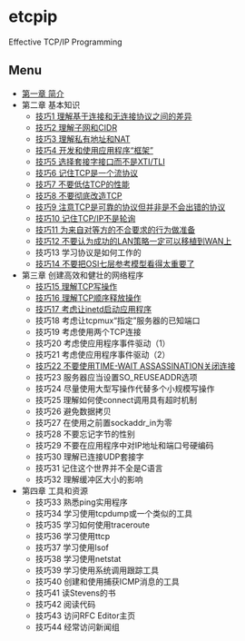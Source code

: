# etcpip
Effective TCP/IP Programming
## Menu
- [第一章 简介](content/01.md)
- 第二章 基本知识
    - [技巧1 理解基于连接和无连接协议之间的差异](content/02.01.md)
    - [技巧2 理解子网和CIDR](content/02.02.md)
    - [技巧3 理解私有地址和NAT](content/02.03.md)
    - [技巧4 开发和使用应用程序“框架”](content/02.04.md)
    - [技巧5 选择套接字接口而不是XTI/TLI](content/02.05.md)
    - [技巧6 记住TCP是一个流协议](content/02.06.md)
    - [技巧7 不要低估TCP的性能](content/02.07.md)
    - [技巧8 不要彻底改造TCP](content/02.08.md)
    - [技巧9 注意TCP是可靠的协议但并非是不会出错的协议](content/02.09.md)
    - [技巧10 记住TCP/IP不是轮询](content/02.10.md)
    - [技巧11 为来自对等方的不合要求的行为做准备](content/02.11.md)
    - [技巧12 不要认为成功的LAN策略一定可以移植到WAN上](content/02.12.md)
    - 技巧13 学习协议是如何工作的
    - [技巧14 不要把OSI七层参考模型看得太重要了](content/02.14.md)
- 第三章 创建高效和健壮的网络程序
    - [技巧15 理解TCP写操作](content/03.15.md)
    - [技巧16 理解TCP顺序释放操作](content/03.16.md)
    - [技巧17 考虑让inetd启动应用程序](content/03.17.md)
    - 技巧18 考虑让tcpmux“指定”服务器的已知端口
    - 技巧19 考虑使用两个TCP连接
    - 技巧20 考虑使应用程序事件驱动（1）
    - 技巧21 考虑使应用程序事件驱动（2）
    - [技巧22 不要使用TIME-WAIT ASSASSINATION关闭连接](content/03.22.md)
    - 技巧23 服务器应当设置SO_REUSEADDR选项
    - 技巧24 尽量使用大型写操作代替多个小规模写操作
    - 技巧25 理解如何使connect调用具有超时机制
    - 技巧26 避免数据拷贝
    - 技巧27 在使用之前置sockaddr_in为零
    - 技巧28 不要忘记字节的性别
    - 技巧29 不要在应用程序中对IP地址和端口号硬编码
    - 技巧30 理解已连接UDP套接字
    - 技巧31 记住这个世界并不全是C语言
    - 技巧32 理解缓冲区大小的影响
- 第四章 工具和资源
    - 技巧33 熟悉ping实用程序
    - 技巧34 学习使用tcpdump或一个类似的工具
    - 技巧35 学习如何使用traceroute
    - 技巧36 学习使用ttcp
    - 技巧37 学习使用lsof
    - 技巧38 学习使用netstat
    - 技巧39 学习使用系统调用跟踪工具
    - 技巧40 创建和使用捕获ICMP消息的工具
    - 技巧41 读Stevens的书
    - 技巧42 阅读代码
    - 技巧43 访问RFC Editor主页
    - 技巧44 经常访问新闻组
